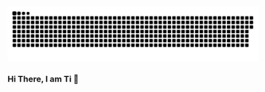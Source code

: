 <picture>
  <source media="(prefers-color-scheme: dark)" srcset="https://raw.githubusercontent.com/GeniusSniper/GeniusSniper/output/github-contribution-grid-snake-dark.svg">
  <source media="(prefers-color-scheme: light)" srcset="https://raw.githubusercontent.com/GeniusSniper/GeniusSniper/output/github-contribution-grid-snake.svg">
  <img alt="github contribution grid snake animation" src="https://raw.githubusercontent.com/GeniusSniper/GeniusSniper/output/github-contribution-grid-snake.svg">
</picture>

### Hi There, I am Ti 👋

<!--
**GeniusSniper/GeniusSniper** is a ✨ _special_ ✨ repository because its `README.md` (this file) appears on your GitHub profile.

Here are some ideas to get you started:

- 🤔 I’m looking for help with ...
- 📫 How to reach me: ...
- 😄 Pronouns: ...
-->
